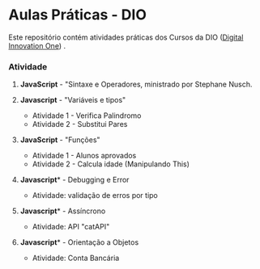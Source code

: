 # Aulas Práticas - DIO

Este repositório contém atividades práticas dos Cursos da DIO ([Digital Innovation One](https://digitalinnovation.one/)) .

### Atividade

1. **JavaScript** - "Sintaxe e Operadores, ministrado por Stephane Nusch.
   
   

2. **Javascript** - "Variáveis e tipos" 
   
   - Atividade 1 - Verifica Palindromo
   - Atividade 2 - Substitui Pares
     
     

3. **JavaScript** - "Funções"
   
   - Atividade 1 - Alunos aprovados
   - Atividade 2 -  Calcula idade (Manipulando This)
     
     

4. **Javascript*** - Debugging e Error
   
   - Atividade: validação de erros por tipo 
     
     

5. **Javascript*** - Assíncrono
   
   - Atividade: API "catAPI" 
     
     

6. **Javascript*** - Orientação a Objetos
   
   - Atividade: Conta Bancária

   
